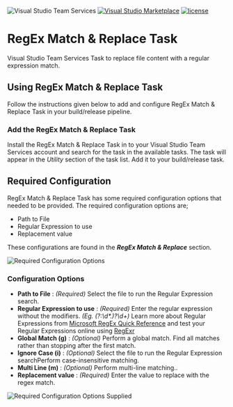 ![Visual Studio Team Services](https://kasunkodagoda.visualstudio.com/_apis/public/build/definitions/a6819d70-02f9-4711-8ff6-ae44bb52a8d1/32/badge)
[![Visual Studio Marketplace](https://img.shields.io/badge/Visual%20Studio%20Marketplace-install-brightgreen.svg?style=flat-square)](https://marketplace.visualstudio.com/items?itemName=kasunkodagoda.regex-match-replace)
[![license](https://img.shields.io/github/license/mashape/apistatus.svg?style=flat-square)](https://github.com/Venipa/owasp-zap-vsts-task/blob/master/LICENSE.md)

# RegEx Match & Replace Task

Visual Studio Team Services Task to replace file content with a regular expression match.

## Using RegEx Match & Replace Task

Follow the instructions given below to add and configure RegEx Match & Replace Task in your build/release pipeline.

### Add the RegEx Match & Replace Task

Install the RegEx Match & Replace Task in to your Visual Studio Team Services account and search for the task in the available tasks. The task will appear in the _Utility_ section of the task list. Add it to your build/release task.

## Required Configuration

RegEx Match & Replace Task has some required configuration options that needed to be provided. The required configuration options are;

- Path to File
- Regular Expression to use
- Replacement value

These configurations are found in the _**RegEx Match & Replace**_ section.

![Required Configuration Options](https://raw.githubusercontent.com/Venipa/regex-match-replace-vsts-task/master/screenshots/screenshot-1.png)

### Configuration Options

- **Path to File** : _(Required)_ Select the file to run the Regular Expression search.
- **Regular Expression to use** : _(Required)_ Enter the regular expression without the modifiers. _(Eg. (?:\d\*\.)?\d+)_ Learn more about Regular Expressions from [Microsoft RegEx Quick Reference](https://docs.microsoft.com/en-us/dotnet/standard/base-types/regular-expression-language-quick-reference) and test your Regular Expressions online using [RegExr](https://regexr.com/)
- **Global Match (g)** : _(Optional)_ Perform a global match. Find all matches rather than stopping after the first match.
- **Ignore Case (i)** : _(Optional)_ Select the file to run the Regular Expression searchPerform case-insensitive matching.
- **Multi Line (m)** : _(Optional)_ Perform multi-line matching..
- **Replacement value** : _(Required)_ Enter the value to replace with the regex match.

![Required Configuration Options Supplied](https://raw.githubusercontent.com/Venipa/regex-match-replace-vsts-task/master/screenshots/screenshot-2.png)
